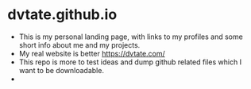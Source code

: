 # dvtate.github.io
- This is my personal landing page, with links to my profiles and some short info about me and my projects.
- My real website is better https://dvtate.com/
- This repo is more to test ideas and dump github related files which I want to be downloadable.
- 

